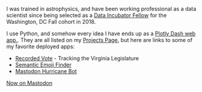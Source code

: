I was trained in astrophysics, and have been working professional as a data scientist since being selected as a [Data Incubator Fellow](https://www.thedataincubator.com/) for the Washington, DC Fall cohort in 2018. 

I use Python, and somehow every idea I have ends up as a [Plotly Dash web app.](https://dash.plotly.com/). They are all listed on my [Projects Page](https://marcoshuerta.com/projects/), but here are links to some of my favorite deployed apps:

* [Recorded Vote](https://recordedvote.org) - Tracking the Virginia Legislature
* [Semantic Emoji Finder](https://marcoshuerta.com/dash/emoji_finder/)
* [Mastodon Hurricane Bot](https://vmst.io/@nhc_atlantic_bot)


<a rel="me" href="https://mstdn.social/@marcoshuerta">Now on Mastodon</a>

<!---
astrowonk/astrowonk is a ✨ special ✨ repository because its `README.md` (this file) appears on your GitHub profile.
You can click the Preview link to take a look at your changes.
--->
